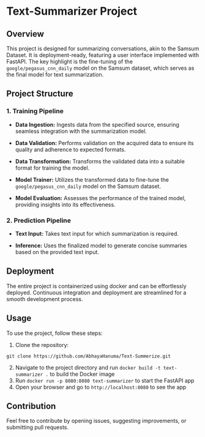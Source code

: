 # Text-Summarizer Project

## Overview

This project is designed for summarizing conversations, akin to the Samsum Dataset. It is deployment-ready, featuring a user interface implemented with FastAPI. The key highlight is the fine-tuning of the `google/pegasus_cnn_daily` model on the Samsum dataset, which serves as the final model for text summarization.

## Project Structure

### 1. Training Pipeline

- **Data Ingestion:** Ingests data from the specified source, ensuring seamless integration with the summarization model.
  
- **Data Validation:** Performs validation on the acquired data to ensure its quality and adherence to expected formats.

- **Data Transformation:** Transforms the validated data into a suitable format for training the model.

- **Model Trainer:** Utilizes the transformed data to fine-tune the `google/pegasus_cnn_daily` model on the Samsum dataset.

- **Model Evaluation:** Assesses the performance of the trained model, providing insights into its effectiveness.

### 2. Prediction Pipeline

- **Text Input:** Takes text input for which summarization is required.

- **Inference:** Uses the finalized model to generate concise summaries based on the provided text input.

## Deployment

The entire project is containerized using docker and can be effortlessly deployed. Continuous integration and deployment are streamlined for a smooth development process.

## Usage

To use the project, follow these steps:

1. Clone the repository:

``git clone https://github.com/AbhayaHanuma/Text-Summerize.git``

2. Navigate to the project directory and run `docker build -t text-summarizer .` to build the Docker image
3. Run `docker run -p 8080:8080 text-summarizer` to start the FastAPI app
4. Open your browser and go to `http://localhost:8080` to see the app

## Contribution

Feel free to contribute by opening issues, suggesting improvements, or submitting pull requests.